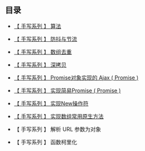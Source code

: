 ## 目录

* [【 手写系列 】 算法](https://github.com/yang1212/compound_interest)

* [【 手写系列 】 防抖与节流](https://github.com/yang1212/collection-about/issues/33)

* [【 手写系列 】 数组去重](https://www.cnblogs.com/Tiboo/p/11846316.html)

* [【 手写系列 】 深拷贝](https://github.com/yang1212/collection-about/issues/32)

* [【 手写系列 】 Promise对象实现的 Ajax ( Promise )](https://github.com/yang1212/collection-about/issues/29)

* [【 手写系列 】 实现简易Promise ( Promise )](https://github.com/yang1212/collection-about/issues/30)

* [【 手写系列 】 实现New操作符](https://github.com/yang1212/collection-about/issues/31)

* [【 手写系列 】 实现数组常用原生方法](https://juejin.cn/post/6844903965407068168)

* 【 手写系列 】 解析 URL 参数为对象

* 【 手写系列 】 函数柯里化
